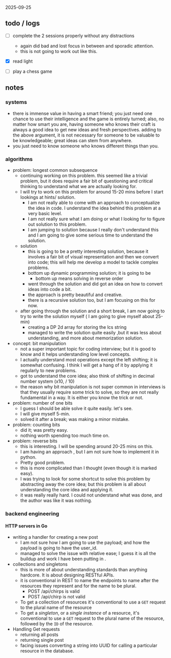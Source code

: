 2025-09-25

## todo / logs
- [ ] complete the 2 sessions properly without any distractions
	- again did bad and lost focus in between and sporadic attention. 
	- this is not going to work out like this. 
- [x] read light 
- [ ] play a chess game


## notes

### systems 
- there is immense value in having a smart friend; you just need one chance to use their intelligence and the game is entirely turned; also, no matter how smart you are, having someone who knows their craft is always a good idea to get new ideas and fresh perspectives. adding to the above argument, it is not necessary for someone to be valuable to be knowledgeable; great ideas can stem from anywhere. 
- you just need to know someone who knows different things than you. 
### algorithms 
- problem: longest common subsequence
	- continuing working on this problem. this seemed like a trivial problem, but it does require a fair bit of questioning and critical thinking to understand what we are actually looking for. 
	- I will try to work on this problem for around 15-20 mins before I start lookings at hints/ solution. 
		- I am not really able to come with an approach to conceptualize the idea in code. I understand the idea behind this problem at a very basic level. 
		- I am not really sure what I am doing or what I looking for to figure out solution to this problem. 
		- I am jumping to solution because I really don't understand this and I am going to give some serious time to understand the solution. 
	- solution 
		- this is going to be a pretty interesting solution, because it involves a fair bit of visual representation and then we convert into code; this will help me develop a model to tackle complex problems. 
		- bottom up dynamic programming solution; it is going to be
			- bottom up means solving in reverse order 
		- went through the solution and did got an idea on how to convert ideas into code a bit. 
		- the approach is pretty beautiful and creative. 
		- there is a recursive solution too, but I am focusing on this for now. 
	- after going  through the solution and a short break, I am now going to try to write the solution myself ( I am going to give myself about 25-min)
		- creating a DP 2d array for storing the lcs string 
		- managed to write the solution quite easily ,but it was less about understanding, and more about memorization solution. 
- concept: bit manipulation
	- not a super important topic for coding interview; but it is good to know and it helps understanding low level concepts. 
	- I actually understand most operations except the left shifting; it is somewhat confusing. I think I will get a hang of it by applying it regularly to new problems. 
	- got to understand the core idea; also think of shifting in decimal number system (x10, / 10)
	- the reason why bit manipulation is not super common in interviews is that they usually require some trick to solve, so they are not really fundamental in a way. It is either you know the trick or not. 
- problem: number of one bits
	- I guess I should be able solve it quite easily. let's see. 
	- I will give myself 5-min. 
	- solved it after a break; was making a minor mistake. 
- problem: counting bits 
	- did it; was pretty easy. 
	- nothing worth spending too much time on. 
- problem: reverse bits 
	- this is interesting. I will be spending around 20-25 mins on this. 
	- I am having an approach , but I am not sure how to implement it in python. 
	- Pretty good problem. 
	- this is more complicated than I thought (even though it is marked easy). 
	- I was trying to look for some shortcut to solve this problem by abstracting away the core idea; but this problem is all about understanding the core idea and applying it. 
	- it was really really hard. I could not understand what was done, and the author was like it was nothing. 

### backend engineering
#### HTTP servers in Go
- writing a handler for creating a new post
	- I am not sure how I am going to use the payload; and how the payload is going to have the user_id. 
	- managed to solve the issue with relative ease; I guess it is all the buildup and work I have been putting in . 
- collections and singletons
	- this is more of about understanding standards than anything hardcore. It is about designing RESTful APIs. 
	- it is conventional in REST to name the endpoints to name after the resources they represent and for the name to be plural. 
		- POST /api/chirps is valid
		- POST /api/chirp is not valid
	- To get a collection of resources it's conventional to use a `GET` request to the plural name of the resource
	- To get a _singleton_, or a _single instance_ of a resource, it's conventional to use a `GET` request to the plural name of the resource, followed by the `ID` of the resource.
- Handling Get requests 
	- returning all posts 
	- returning single post
	- facing issues converting a string into UUID for calling a particular resource in the database. 